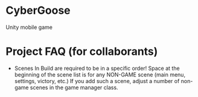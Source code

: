 # CyberGoose
Unity mobile game

# Project FAQ (for collaborants)
 - Scenes In Build are required to be in a specific order!
Space at the beginning of the scene list is for any NON-GAME scene (main menu, settings, victory, etc.)
If you add such a scene, adjust a number of non-game scenes in the game manager class.
